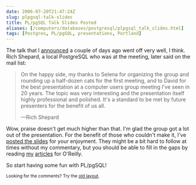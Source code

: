 ```yaml
--- 
date: 2006-07-20T21:47:24Z
slug: plpgsql-talk-slides
title: PL/pgSQL Talk Slides Posted
aliases: [/computers/databases/postgresql/plpgsql_talk_slides.html]
tags: [Postgres, PL/pgSQL, presentations, Portland]
---
```


<p>The talk that I <a href="/computers/databases/postgresql/plpgsql_talk.html"
title="PL/pgSQL Talk for Portland PostgreSQL Users">announced</a> a couple of
days ago went off very well, I think. Rich Shepard, a local PostgreSQL who was
at the meeting, later said on the mail list:</p>

<blockquote>
  <p>On the happy side, my thanks to Selena for organizing the group and
rounding up a half-dozen cats for the first meeting, and to David for the best
presentation at a computer users group meeting I've seen in 20 years. The
topic was very interesting and the presentation itself highly professional and
polished. It's a standard to be met by future presenters for the benefit of us
all.</p>

  <p>—Rich Shepard</p>
</blockquote>

<p>Wow, praise doesn't get much higher than that. I'm glad the group got a lot
out of the presentation. For the benefit of those who couldn't make it, I've
<a href="/2006/07/plpgsql-talk-slides/learning_plpgsql.pdf"
title="“Learning PL/pgSQL” slides">posted the slides</a> for your enjoyment.
They might be a bit hard to follow at times without my commentary, but you
should be able to fill in the gaps by reading
<a href="http://www.oreillynet.com/pub/a/onlamp/2006/05/11/postgresql-plpgsql.html"
title="Writing PostgreSQL Functions with
PL/pgSQL">my</a> <a
href="http://www.oreillynet.com/pub/a/onlamp/2006/06/29/many-to-many-with-plpgsql.html"
title="Managing Many-to-Many Relationships with PL/pgSQL">articles</a> for
O'Reilly.</p>

<p>So start having some fun with PL/pgSQL!</p>


<p class="past"><small>Looking for the comments? Try the <a rel="nofollow" href="//past.justatheory.com/computers/databases/postgresql/plpgsql_talk_slides.html">old layout</a>.</small></p>


